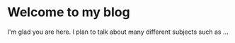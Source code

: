 # Welcome to my blog

I'm glad you are here. I plan to talk about many different subjects such as ... 
